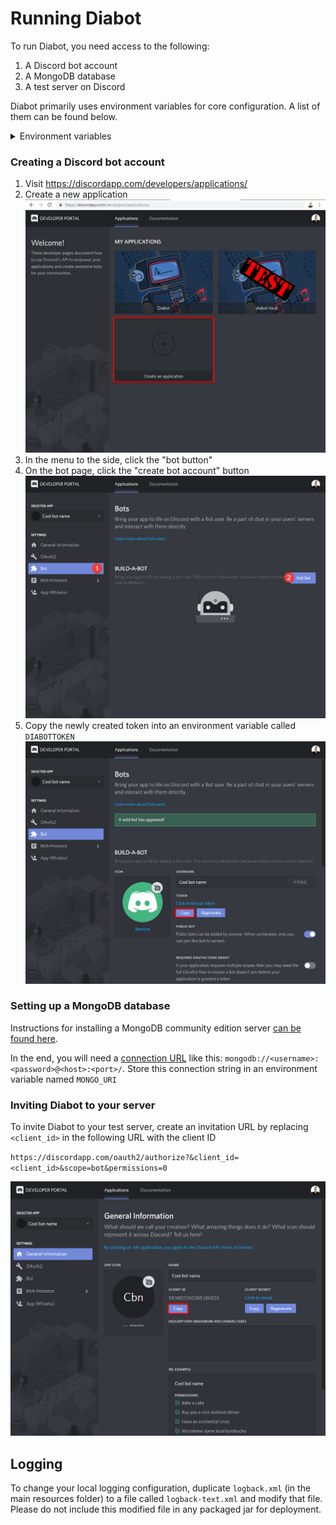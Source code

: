 # Running Diabot

To run Diabot, you need access to the following: 
1. A Discord bot account
2. A MongoDB database
3. A test server on Discord

Diabot primarily uses environment variables for core configuration. A list of them can be found below.

<details>
  <summary>Environment variables</summary>
  
  | Environment variable            | Default        | Required | Description                                                                                                                                                                  |
  |---------------------------------|----------------|----------|------------------------------------------------------------------------------------------------------------------------------------------------------------------------------|
  | DIABOTTOKEN                     | N/A            | Yes      | Discord bot token.                                                                                                                                                           |
  | MONGO_URI                       | N/A            | Yes      | [MongoDB connection string](https://docs.mongodb.com/manual/reference/connection-string/).                                                                                   |
  | MONGO_DATABASE                  | diabot         | No       | The MongoDB database name used by Diabot.                                                                                                                                    |
  | MONGO_CONNECTIONS               | 30             | No       | The maximum amount of connections that can be opened by the connection pool.                                                                                                 |
  | MONGO_CHANNELS_COLLECTION       | channels       | No       | The MongoDB collection name for channel attribute storage.                                                                                                                   |
  | MONGO_GRAPH_DISABLE_COLLECTION  | graph-disable  | No       | The MongoDB collection name for nightscout graph disables per guild.                                                                                                         |
  | MONGO_NAME_RULES_COLLECTION     | name-rules     | No       | The MongoDB collection name for guild username rules.                                                                                                                        |
  | MONGO_NIGHTSCOUT_COLLECTION     | nightscout     | No       | The MongoDB collection name for nightscout data.                                                                                                                             |
  | MONGO_PROJECTS_COLLECTION       | projects       | No       | The MongoDB collection name for project/information storage.                                                                                                                 |
  | MONGO_QUOTE_INDEX_COLLECTION    | quote-index    | No       | The MongoDB collection name for guilds' quote indexes.                                                                                                                       |
  | MONGO_QUOTES_COLLECTION         | quotes         | No       | The MongoDB collection name for quotes.                                                                                                                                      |
  | MONGO_REWARDS_COLLECTION        | rewards        | No       | The MongoDB collection name for guild reward storage.                                                                                                                        |
  | MONGO_REWARDS_OPTOUT_COLLECTION | rewards-optout | No       | The MongoDB collection name for users who have opted-out of a guild's rewards.                                                                                               |
  | REDIS_MONGO_MIGRATE             | N/A            | No       | Controls whether the Redis migration system is enabled. If this is enabled (set to `true`), you must also set `REDIS_URL` to a Redis server.                                 |
  | QUOTE_ENABLE_GUILDS             | N/A            | No       | Comma-separated list of Discord guild IDs which is used to grant permission to the quote system on guilds. By default, all guilds are forbidden from using the quote system. |
  | QUOTE_MAX                       | 5000           | No       | Sets the maximum amount of quotes each guild can store.                                                                                                                      |
  | HOME_GUILD_ID                   | N/A            | No       | Grants a guild, provided by its ID, permission to run certain commands (`info set`, `info delete`, `na delete`, `na set`).                                                   |
  | HOME_GUILD_MESSAGE              | N/A            | No       | If users attempt to run the above commands, this message will be sent in response.                                                                                           |
  | DIABOT_DEBUG                    | N/A            | No       | If this is set, the bot's command prefix will be changed to `dl` from `diabot`. This is to help with running a test instance alongside the main Diabot.                      |
  | superusers                      | N/A            | No       | Comma-separated list of Discord user IDs which are permitted to use `diabot shutdown`.                                                                                       |
  | nutritionixappid                | N/A            | No       | Sets the Nutritionix app ID for `diabot nutrition`.                                                                                                                          |
  | nutritionixsecret               | N/A            | No       | Sets the Nutritionix secret for `diabot nutrition`.                                                                                                                          |
</details>

### Creating a Discord bot account
1. Visit https://discordapp.com/developers/applications/
2. Create a new application ![](/docs/images/create_application.png)
3. In the menu to the side, click the "bot button"
4. On the bot page, click the "create bot account" button ![](/docs/images/build_a_bot.png)
5. Copy the newly created token into an environment variable called `DIABOTTOKEN` ![](/docs/images/copy_token.png)

### Setting up a MongoDB database
Instructions for installing a MongoDB community edition server [can be found here](https://docs.mongodb.com/manual/administration/install-community/).

In the end, you will need a [connection URL](https://docs.mongodb.com/manual/reference/connection-string/#connections-standard-connection-string-format) like this: `mongodb://<username>:<password>@<host>:<port>/`. Store this connection string in an environment variable named `MONGO_URI`

### Inviting Diabot to your server
To invite Diabot to your test server, create an invitation URL by replacing `<client_id>` in the following URL with the client ID 

`https://discordapp.com/oauth2/authorize?&client_id=<client_id>&scope=bot&permissions=0`

![](/docs/images/copy_id.png)

## Logging

To change your local logging configuration, duplicate `logback.xml` (in the main resources folder) to a file called `logback-text.xml` and modify that file. 
Please do not include this modified file in any packaged jar for deployment.
